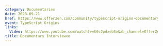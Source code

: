 ```yaml
---
category: Documentaries
date: 2023-09-21
href: https://www.offerzen.com/community/typescript-origins-documentary
event: TypeScript Origins
links:
  Video: https://www.youtube.com/watch?v=U6s2pdxebSo&ab_channel=OfferZenOrigins
title: Documentary Interviewee
---
```

